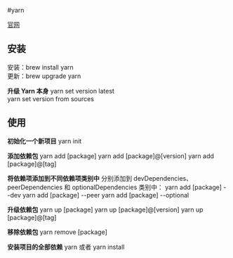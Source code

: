 <!--
 * @Date: 2021-09-10 15:48:52
 * @LastEditors: zhangwen
 * @LastEditTime: 2021-09-23 11:35:18
 * @FilePath: /project/apis/yarn.md
-->
#yarn

[官网](https://yarnpkg.com/cli/config)

## 安装

安装：brew install yarn  
更新：brew upgrade yarn 

**升级 Yarn 本身**
yarn set version latest  
yarn set version from sources  


## 使用

**初始化一个新项目**
yarn init

**添加依赖包**
yarn add [package]
yarn add [package]@[version]
yarn add [package]@[tag]

**将依赖项添加到不同依赖项类别中**
分别添加到 devDependencies、peerDependencies 和 optionalDependencies 类别中：
yarn add [package] --dev
yarn add [package] --peer
yarn add [package] --optional

**升级依赖包**
yarn up [package]
yarn up [package]@[version]
yarn up [package]@[tag]

**移除依赖包**
yarn remove [package]

**安装项目的全部依赖**
yarn
或者
yarn install 